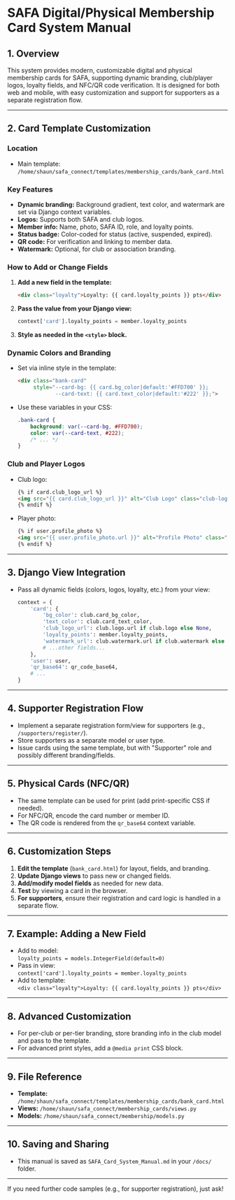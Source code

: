 # SAFA Digital/Physical Membership Card System Manual

## 1. Overview

This system provides modern, customizable digital and physical membership cards for SAFA, supporting dynamic branding, club/player logos, loyalty fields, and NFC/QR code verification. It is designed for both web and mobile, with easy customization and support for supporters as a separate registration flow.

---

## 2. Card Template Customization

### Location

- Main template:  
  `/home/shaun/safa_connect/templates/membership_cards/bank_card.html`

### Key Features

- **Dynamic branding:** Background gradient, text color, and watermark are set via Django context variables.
- **Logos:** Supports both SAFA and club logos.
- **Member info:** Name, photo, SAFA ID, role, and loyalty points.
- **Status badge:** Color-coded for status (active, suspended, expired).
- **QR code:** For verification and linking to member data.
- **Watermark:** Optional, for club or association branding.

### How to Add or Change Fields

1. **Add a new field in the template:**
   ```html
   <div class="loyalty">Loyalty: {{ card.loyalty_points }} pts</div>
   ```
2. **Pass the value from your Django view:**
   ```python
   context['card'].loyalty_points = member.loyalty_points
   ```
3. **Style as needed in the `<style>` block.**

### Dynamic Colors and Branding

- Set via inline style in the template:
  ```html
  <div class="bank-card"
       style="--card-bg: {{ card.bg_color|default:'#FFD700' }};
              --card-text: {{ card.text_color|default:'#222' }};">
  ```
- Use these variables in your CSS:
  ```css
  .bank-card {
      background: var(--card-bg, #FFD700);
      color: var(--card-text, #222);
      /* ... */
  }
  ```

### Club and Player Logos

- Club logo:
  ```html
  {% if card.club_logo_url %}
  <img src="{{ card.club_logo_url }}" alt="Club Logo" class="club-logo">
  {% endif %}
  ```
- Player photo:
  ```html
  {% if user.profile_photo %}
  <img src="{{ user.profile_photo.url }}" alt="Profile Photo" class="member-photo">
  {% endif %}
  ```

---

## 3. Django View Integration

- Pass all dynamic fields (colors, logos, loyalty, etc.) from your view:
  ```python
  context = {
      'card': {
          'bg_color': club.card_bg_color,
          'text_color': club.card_text_color,
          'club_logo_url': club.logo.url if club.logo else None,
          'loyalty_points': member.loyalty_points,
          'watermark_url': club.watermark.url if club.watermark else None,
          # ...other fields...
      },
      'user': user,
      'qr_base64': qr_code_base64,
      # ...
  }
  ```

---

## 4. Supporter Registration Flow

- Implement a separate registration form/view for supporters (e.g., `/supporters/register/`).
- Store supporters as a separate model or user type.
- Issue cards using the same template, but with "Supporter" role and possibly different branding/fields.

---

## 5. Physical Cards (NFC/QR)

- The same template can be used for print (add print-specific CSS if needed).
- For NFC/QR, encode the card number or member ID.
- The QR code is rendered from the `qr_base64` context variable.

---

## 6. Customization Steps

1. **Edit the template** (`bank_card.html`) for layout, fields, and branding.
2. **Update Django views** to pass new or changed fields.
3. **Add/modify model fields** as needed for new data.
4. **Test** by viewing a card in the browser.
5. **For supporters**, ensure their registration and card logic is handled in a separate flow.

---

## 7. Example: Adding a New Field

- Add to model:  
  `loyalty_points = models.IntegerField(default=0)`
- Pass in view:  
  `context['card'].loyalty_points = member.loyalty_points`
- Add to template:  
  `<div class="loyalty">Loyalty: {{ card.loyalty_points }} pts</div>`

---

## 8. Advanced Customization

- For per-club or per-tier branding, store branding info in the club model and pass to the template.
- For advanced print styles, add a `@media print` CSS block.

---

## 9. File Reference

- **Template:** `/home/shaun/safa_connect/templates/membership_cards/bank_card.html`
- **Views:** `/home/shaun/safa_connect/membership_cards/views.py`
- **Models:** `/home/shaun/safa_connect/membership/models.py`

---

## 10. Saving and Sharing

- This manual is saved as `SAFA_Card_System_Manual.md` in your `/docs/` folder.

---

If you need further code samples (e.g., for supporter registration), just ask!
